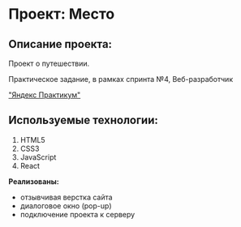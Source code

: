 # Проект: Место

## Описание проекта:
Проект о путешествии. 

Практическое задание, в рамках спринта №4, Веб-разработчик  

["Яндекс Практикум"](https://practicum.yandex.ru/)  

## Используемые технологии:
1. HTML5
2. CSS3
3. JavaScript
4. React

**Реализованы:** 
* отзывчивая верстка сайта
* диалоговое окно (pop-up)
* подключение проекта к серверу

